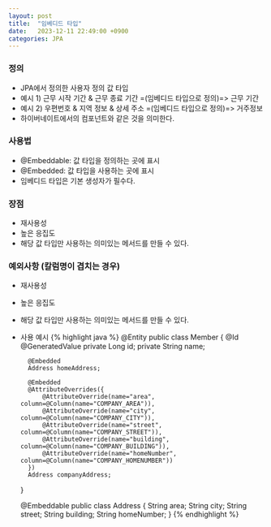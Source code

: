 ```yaml
---
layout: post
title:  "임베디드 타입"
date:   2023-12-11 22:49:00 +0900
categories: JPA
---
```


### 정의

- JPA에서 정의한 사용자 정의 값 타입
- 예시 1) 근무 시작 기간 & 근무 종료 기간 =(임베디드 타입으로 정의)=> 근무 기간
- 예시 2) 우편번호 & 지역 정보 & 상세 주소 =(임베디드 타입으로 정의)=> 거주정보
- 하이버네이트에서의 컴포넌트와 같은 것을 의미한다.

### 사용법

- @Embeddable: 값 타입을 정의하는 곳에 표시
- @Embedded: 값 타입을 사용하는 곳에 표시
- 임베디드 타입은 기본 생성자가 필수다.

### 장점

- 재사용성
- 높은 응집도
- 해당 값 타입만 사용하는 의미있는 메서드를 만들 수 있다.

### 예외사항 (칼럼명이 겹치는 경우)

- 재사용성
- 높은 응집도
- 해당 값 타입만 사용하는 의미있는 메서드를 만들 수 있다.
- 사용 예시
    {% highlight java %}
    @Entity
    public class Member {
        @Id
        @GeneratedValue
        private Long id;
        private String name;

        @Embedded
        Address homeAddress;

        @Embedded
        @AttributeOverrides({
            @AttributeOverride(name="area", column=@Column(name="COMPANY_AREA")),
            @AttributeOverride(name="city", column=@Column(name="COMPANY_CITY")),
            @AttributeOverride(name="street", column=@Column(name="COMPANY_STREET")),
            @AttributeOverride(name="building", column=@Column(name="COMPANY_BUILDING")),
            @AttributeOverride(name="homeNumber", column=@Column(name="COMPANY_HOMENUMBER"))
        })
        Address companyAddress;
    }

    @Embeddable
    public class Address {
        String area;
        String city;
        String street;
        String building;
        String homeNumber;
    }
    {% endhighlight %}